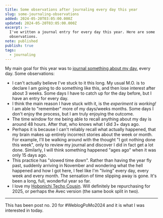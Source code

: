 ```yaml
---
title: Some observations after journaling every day this year
slug: some-journaling-observations
added: 2024-05-20T03:05:00.000Z
updated: 2024-05-20T03:05:00.000Z
excerpt: >-
  I've written a journal entry for every day this year. Here are some
  observations.
note: published
publish: true
tags:
  - journaling
---
```

My main goal for this year was to [journal something about my day](/my-goal-for-2024/), every day. Some observations:

- I can't actually believe I've stuck to it this long. My usual M.O. is to declare I am going to do something like this, and then lose interest after about 3 weeks. Some days I have to catch up for the day before, but I have an entry for every day. 
- I think the main reason I have stuck with it, is the *experiment is working!* I am able to "remember" more of my days/weeks months. Some days I don't enjoy the process, but I am truly enjoying the outcome.
- The time window for me being able to recall anything about my day is around 48 hours. After that, who knows what I did 3+ days ago.
- Perhaps it is because I can't reliably recall what actually happened, that my brain makes up entirely incorrect stories about the week or month. For example, I'll be walking around with the thought "I got nothing done this week", only to review my journal and discover I did in fact get a lot done. Similarly, I will think something happened "ages ago" when it was only 15 days ago. 
- This practice has "slowed time down". Rather than having the year fly past, suddenly arriving in November and wondering what the hell happened and how I got here, I feel like I'm "living" every day, every week and every month. The sensation of time slipping away is gone. It's been a long, full, wonderful year so far.
- I love my [Hobonichi Techo Cousin](/hobonichi-techo-cousin/). Will definitely be repurchasing for 2025, or perhaps the Avec version (the same book split in two).


<hr>

This has been post no. 20 for #WeblogPoMo2024 and it is what I was interested in today.
